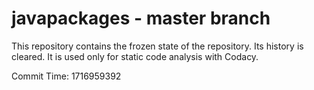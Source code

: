 # javapackages - master branch

This repository contains the frozen state of the repository.
Its history is cleared. It is used only for static code
analysis with Codacy.

Commit Time: 1716959392
